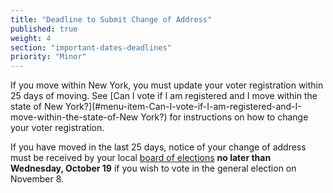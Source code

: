 ```yaml
---
title: "Deadline to Submit Change of Address"
published: true
weight: 4
section: "important-dates-deadlines"
priority: "Minor"
---
```

If you move within New York, you must update your voter registration within 25 days of moving. See [Can I vote if I am registered and I move within the state of New York?](#menu-item-Can-I-vote-if-I-am-registered-and-I-move-within-the-state-of-New York?) for instructions on how to change your voter registration.

If you have moved in the last 25 days, notice of your change of address must be received by your local [board of elections](http://www.elections.ny.gov/CountyBoards.html) **no later than Wednesday, October 19** if you wish to vote in the general election on November 8.  
